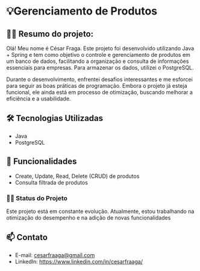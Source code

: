 # 💡Gerenciamento de Produtos

## 👨‍🎓 Resumo do projeto:

Olá! Meu nome é César Fraga. Este projeto foi desenvolvido utilizando Java + Spring e tem como objetivo o controle e gerenciamento de produtos em um banco de dados, facilitando a organização e consulta de informações essenciais para empresas. Para armazenar os dados, utilizei o PostgreSQL.

Durante o desenvolvimento, enfrentei desafios interessantes e me esforcei para seguir as boas práticas de programação. Embora o projeto já esteja funcional, ele ainda está em processo de otimização, buscando melhorar a eficiência e a usabilidade.

## 🛠️ Tecnologias Utilizadas

-   Java
-   PostgreSQL

## 🚀 Funcionalidades

-   Create, Update, Read, Delete (CRUD) de produtos
-   Consulta filtrada de produtos

### 👨‍🔧 Status do Projeto

Este projeto está em constante evolução. Atualmente, estou trabalhando na otimização do desempenho e na adição de novas funcionalidades

## 📫 Contato
- E-mail: cesarfraaga@gmail.com
- LinkedIn: https://www.linkedin.com/in/cesarfraaga/
